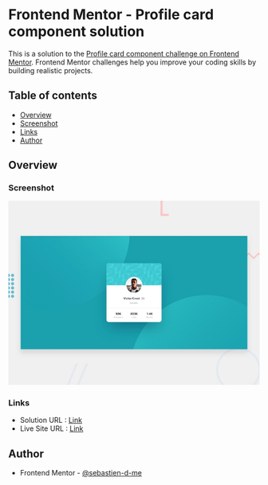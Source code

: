 # Frontend Mentor - Profile card component solution

This is a solution to the [Profile card component challenge on Frontend Mentor](https://www.frontendmentor.io/challenges/profile-card-component-cfArpWshJ). Frontend Mentor challenges help you improve your coding skills by building realistic projects.

## Table of contents

- [Overview](#overview)
- [Screenshot](#screenshot)
- [Links](#links)
- [Author](#author)

## Overview

### Screenshot

![](./design/desktop-preview.jpg)

### Links

- Solution URL : [Link](https://www.frontendmentor.io/solutions/profile-card-component-F-vdC_egK-)
- Live Site URL : [Link](https://sebastien-d-me.github.io/Frontend-Mentor/newbie/profile-card-component)

## Author

- Frontend Mentor - [@sebastien-d-me](https://www.frontendmentor.io/profile/sebastien-d-me)
